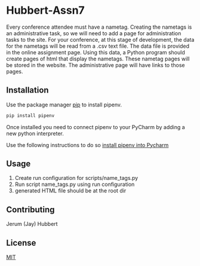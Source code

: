 # Hubbert-Assn7

Every conference attendee must have a nametag. Creating the nametags is an
administrative task, so we will need to add a page for administration tasks to the site. For
your conference, at this stage of development, the data for the nametags will be read
from a .csv text file. The data file is provided in the online assignment page.
Using this data, a Python program should create pages of html that display the
nametags. These nametag pages will be stored in the website. The administrative page
will have links to those pages.

## Installation

Use the package manager [pip](https://pip.pypa.io/en/stable/) to install pipenv.
```bash
pip install pipenv
```
Once installed you need to connect pipenv to your PyCharm by adding a new
python interpreter.

Use the following instructions to do so [install pipenv into Pycharm](https://www.jetbrains.com/help/pycharm/pipenv.html)

## Usage
1. Create run configuration for scripts/name_tags.py
2. Run script name_tags.py using run configuration
3. generated HTML file should be at the root dir

## Contributing
Jerum (Jay) Hubbert

## License
[MIT](https://choosealicense.com/licenses/mit/)